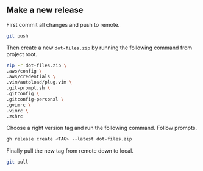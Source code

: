 ## Make a new release

First commit all changes and push to remote.

```bash
git push
```

Then create a new `dot-files.zip` by running the following command from project root.

```bash
zip -r dot-files.zip \
.aws/config \
.aws/credentials \
.vim/autoload/plug.vim \
.git-prompt.sh \
.gitconfig \
.gitconfig-personal \
.gvimrc \
.vimrc \
.zshrc
```

Choose a right version tag and run the following command. Follow prompts.

```bash
gh release create <TAG> --latest dot-files.zip
```

Finally pull the new tag from remote down to local.

```bash
git pull
```

